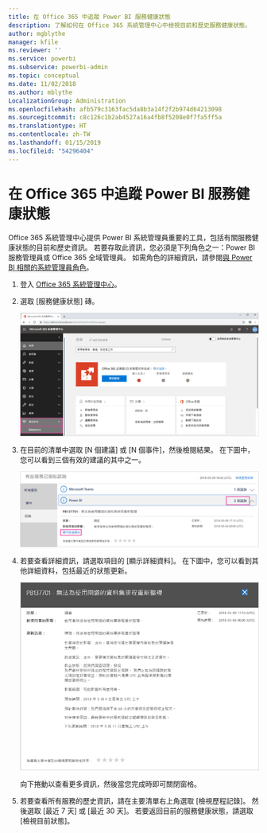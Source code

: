 ```yaml
---
title: 在 Office 365 中追蹤 Power BI 服務健康狀態
description: 了解如何在 Office 365 系統管理中心中檢視目前和歷史服務健康狀態。
author: mgblythe
manager: kfile
ms.reviewer: ''
ms.service: powerbi
ms.subservice: powerbi-admin
ms.topic: conceptual
ms.date: 11/02/2018
ms.author: mblythe
LocalizationGroup: Administration
ms.openlocfilehash: afb579c3163fac5da8b3a14f2f2b974d64213098
ms.sourcegitcommit: c8c126c1b2ab4527a16a4fb8f5208e0f7fa5ff5a
ms.translationtype: HT
ms.contentlocale: zh-TW
ms.lasthandoff: 01/15/2019
ms.locfileid: "54296404"
---
```

# <a name="track-power-bi-service-health-in-office-365"></a>在 Office 365 中追蹤 Power BI 服務健康狀態

Office 365 系統管理中心提供 Power BI 系統管理員重要的工具，包括有關服務健康狀態的目前和歷史資訊。 若要存取此資訊，您必須是下列角色之一：Power BI 服務管理員或 Office 365 全域管理員。 如需角色的詳細資訊，請參閱[與 Power BI 相關的系統管理員角色](service-admin-administering-power-bi-in-your-organization.md#administrator-roles-related-to-power-bi)。

1. 登入 [Office 365 系統管理中心](https://portal.office.com/adminportal)。

1. 選取 [服務健康狀態] 磚。

    ![[服務健康狀態] 磚](media/service-admin-health/service-health-tile.png)

1. 在目前的清單中選取 [N 個建議] 或 [N 個事件]，然後檢閱結果。 在下圖中，您可以看到三個有效的建議的其中之一。

    ![有效的建議](media/service-admin-health/active-advisories.png)

1. 若要查看詳細資訊，請選取項目的 [顯示詳細資料]。 在下圖中，您可以看到其他詳細資料，包括最近的狀態更新。

    ![建議的詳細資料](media/service-admin-health/advisory-details.png)

    向下捲動以查看更多資訊，然後當您完成時即可關閉窗格。

1. 若要查看所有服務的歷史資訊，請在主要清單右上角選取 [檢視歷程記錄]。 然後選取 [最近 7 天] 或 [最近 30 天]。 若要返回目前的服務健康狀態，請選取 [檢視目前狀態]。